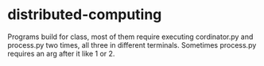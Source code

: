 # distributed-computing

Programs build for class, most of them require executing cordinator.py and process.py two times, all three in different terminals. Sometimes process.py requires an arg after it like 1 or 2.